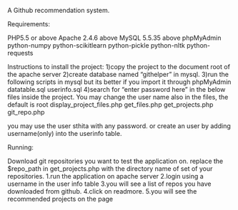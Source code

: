 A Github recommendation system.

Requirements:

PHP5.5 or above
Apache 2.4.6 above
MySQL 5.5.35 above
phpMyAdmin
python-numpy
python-scikitlearn
python-pickle
python-nltk
python-requests


Instructions to install the project:
1)copy the project to the document root of the apache server
2)create database named “githelper” in mysql.
3)run the following scripts in mysql but its better if you import it through phpMyAdmin
datatable.sql
userinfo.sql
4)search for “enter password here”  in the below files inside the project. You may change the user name also in the files, the default is root
display_project_files.php
get_files.php
get_projects.php
git_repo.php

you may use the user sthita with any password. or create an user by adding username(only) into the userinfo table.


Running:

Download git repositories you want to test the application on.
replace the $repo_path in get_projects.php with the directory name of set of your repositories.
1.run the application on apache server
2.login using a username in the user info table
3.you will see a list of repos you have downloaded from github.
4.click on readmore.
5.you will see the recommended projects on the page

